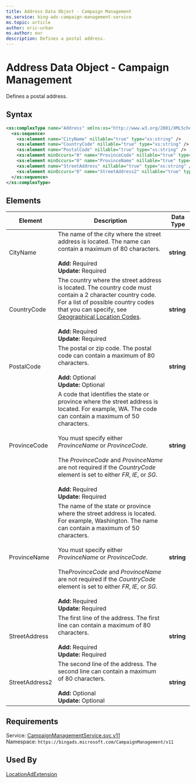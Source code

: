 ```yaml
---
title: Address Data Object - Campaign Management
ms.service: bing-ads-campaign-management-service
ms.topic: article
author: eric-urban
ms.author: eur
description: Defines a postal address.
---
```

# Address Data Object - Campaign Management
Defines a postal address.

## Syntax
```xml
<xs:complexType name="Address" xmlns:xs="http://www.w3.org/2001/XMLSchema">
  <xs:sequence>
    <xs:element name="CityName" nillable="true" type="xs:string" />
    <xs:element name="CountryCode" nillable="true" type="xs:string" />
    <xs:element name="PostalCode" nillable="true" type="xs:string" />
    <xs:element minOccurs="0" name="ProvinceCode" nillable="true" type="xs:string" />
    <xs:element minOccurs="0" name="ProvinceName" nillable="true" type="xs:string" />
    <xs:element name="StreetAddress" nillable="true" type="xs:string" />
    <xs:element minOccurs="0" name="StreetAddress2" nillable="true" type="xs:string" />
  </xs:sequence>
</xs:complexType>
```

## <a name="elements"></a>Elements

|Element|Description|Data Type|
|-----------|---------------|-------------|
|<a name="cityname"></a>CityName|The name of the city where the street address is located. The name can contain a maximum of 80 characters.<br/><br/>**Add:** Required<br/>**Update:** Required|**string**|
|<a name="countrycode"></a>CountryCode|The country where the street address is located. The country code must contain a 2 character country code. For a list of possible country codes that you can specify, see [Geographical Location Codes](~/guides/geographical-location-codes.md).<br/><br/>**Add:** Required<br/>**Update:** Required|**string**|
|<a name="postalcode"></a>PostalCode|The postal or zip code. The postal code can contain a maximum of 80 characters.<br/><br/>**Add:** Optional<br/>**Update:** Optional|**string**|
|<a name="provincecode"></a>ProvinceCode|A code that identifies the state or province where the street address is located. For example, WA. The code can contain a maximum of 50 characters.<br /><br />You must specify either *ProvinceName* or *ProvinceCode*.<br /><br /> The *ProvinceCode* and *ProvinceName* are not required if the *CountryCode* element is set to either *FR*, *IE*, or *SG*.<br/><br/>**Add:** Required<br/>**Update:** Required|**string**|
|<a name="provincename"></a>ProvinceName|The name of the state or province where the street address is located. For example, Washington. The name can contain a maximum of 50 characters.<br /><br />You must specify either *ProvinceName* or *ProvinceCode*.<br /><br /> The*ProvinceCode* and *ProvinceName* are not required if the *CountryCode* element is set to either *FR*, *IE*, or *SG*.<br/><br/>**Add:** Required<br/>**Update:** Required|**string**|
|<a name="streetaddress"></a>StreetAddress|The first line of the address. The first line can contain a maximum of 80 characters.<br/><br/>**Add:** Required<br/>**Update:** Required|**string**|
|<a name="streetaddress2"></a>StreetAddress2|The second line of the address. The second line can contain a maximum of 80 characters.<br/><br/>**Add:** Optional<br/>**Update:** Optional|**string**|

## Requirements
Service: [CampaignManagementService.svc v11](https://campaign.api.bingads.microsoft.com/Api/Advertiser/CampaignManagement/v11/CampaignManagementService.svc)  
Namespace: ```https://bingads.microsoft.com/CampaignManagement/v11```  

## Used By
[LocationAdExtension](locationadextension.md)  
